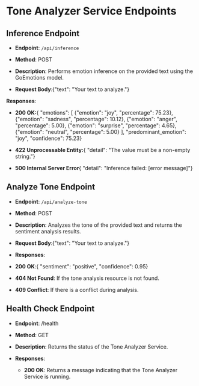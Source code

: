 # Tone Analyzer Service Endpoints


## Inference Endpoint

- **Endpoint**: `/api/inference`
- **Method**: POST
- **Description**: Performs emotion inference on the provided text using the GoEmotions model.

- **Request Body**:{"text": "Your text to analyze."}

**Responses**:

*   **200 OK:**{ "emotions": \[ {"emotion": "joy", "percentage": 75.23}, {"emotion": "sadness", "percentage": 10.12}, {"emotion": "anger", "percentage": 5.00}, {"emotion": "surprise", "percentage": 4.65}, {"emotion": "neutral", "percentage": 5.00} \], "predominant\_emotion": "joy", "confidence": 75.23}
    
*   **422 Unprocessable Entity:**{ "detail": "The value must be a non-empty string."}
    
*   **500 Internal Server Error**{ "detail": "Inference failed: \[error message\]"}

## Analyze Tone Endpoint

- **Endpoint**: `/api/analyze-tone`
- **Method**: POST
- **Description**: Analyzes the tone of the provided text and returns the sentiment analysis results.
- **Request Body**:{"text": "Your text to analyze."}

- **Responses**:

*   **200 OK**:{ "sentiment": "positive", "confidence": 0.95}
    
*   **404 Not Found**: If the tone analysis resource is not found.
    
*   **409 Conflict**: If there is a conflict during analysis.

## Health Check Endpoint

*   **Endpoint**: /health
    
*   **Method**: GET
    
*   **Description**: Returns the status of the Tone Analyzer Service.
    
*   **Responses**:
    
    *   **200 OK**: Returns a message indicating that the Tone Analyzer Service is running.